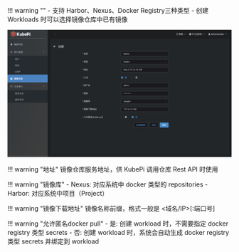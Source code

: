 
!!! warning ""
    - 支持 Harbor、Nexus、Docker Registry三种类型
    - 创建 Workloads 时可以选择镜像仓库中已有镜像

![registry](../img/kubepi/registry.png)

!!! warning "地址"
    镜像仓库服务地址，供 KubePi 调用仓库 Rest API 时使用

!!! warning "镜像库"
    - Nexus: 对应系统中 docker 类型的 repositories
    - Harbor: 对应系统中项目（Project）

!!! warning "镜像下载地址"
    镜像名称前缀，格式一般是 <域名/IP>[:端口号]

!!! warning "允许匿名docker pull"
    - 是: 创建 workload 时，不需要指定 docker registry 类型 secrets
    - 否: 创建 workload 时，系统会自动生成 docker registry 类型 secrets 并绑定到 workload